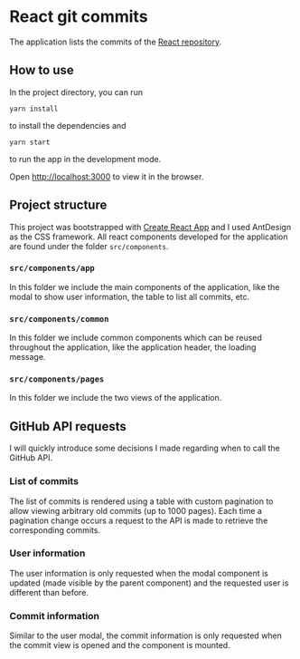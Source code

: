 # React git commits

The application lists the commits of the [React repository](https://github.com/facebook/react).

## How to use

In the project directory, you can run

`yarn install`

to install the dependencies and 

`yarn start` 

to run the app in the development mode.

Open [http://localhost:3000](http://localhost:3000) to view it in the browser.

## Project structure

This project was bootstrapped with [Create React App](https://github.com/facebook/create-react-app)
and I used AntDesign as the CSS framework. All react components developed for the application
are found under the folder `src/components`.

### `src/components/app`

In this folder we include the main components of the application, like the modal to show
user information, the table to list all commits, etc. 

### `src/components/common`

In this folder we include common components which can be reused throughout the application,
like the application header, the loading message.

### `src/components/pages`

In this folder we include the two views of the application. 

## GitHub API requests

I will quickly introduce some decisions I made regarding when to call the GitHub API.

### List of commits

The list of commits is rendered using a table with custom pagination to allow viewing 
arbitrary old commits (up to 1000 pages).
Each time a pagination change occurs a request to the API is made to retrieve the corresponding
commits. 

### User information

The user information is only requested when the modal component is updated (made visible 
by the parent component) and the requested user is different than before. 

### Commit information

Similar to the user modal, the commit information is only requested when the commit view is
opened and the component is mounted. 
